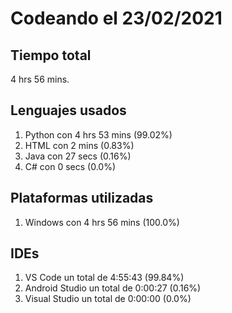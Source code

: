 # Codeando el 23/02/2021

## Tiempo total
4 hrs 56 mins.

## Lenguajes usados
1. Python con 4 hrs 53 mins (99.02%)
1. HTML con 2 mins (0.83%)
1. Java con 27 secs (0.16%)
1. C# con 0 secs (0.0%)

## Plataformas utilizadas
1. Windows con 4 hrs 56 mins (100.0%)

## IDEs
1. VS Code un total de 4:55:43 (99.84%)
1. Android Studio un total de 0:00:27 (0.16%)
1. Visual Studio un total de 0:00:00 (0.0%)
